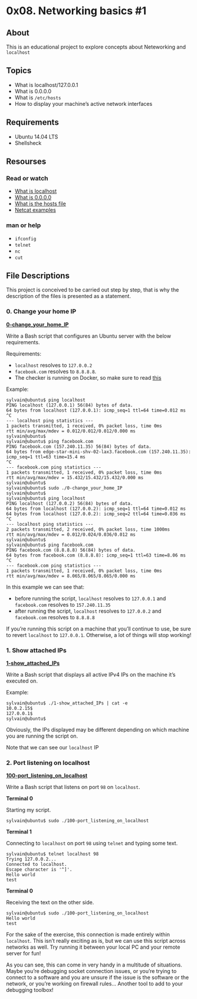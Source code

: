 # 0x08. Networking basics #1

## About

This is an educational project to explore concepts about Neteworking and `localhost`

## Topics

-  What is localhost/127.0.0.1
-  What is 0.0.0.0
-  What is `/etc/hosts`
-  How to display your machine’s active network interfaces

## Requirements

-  Ubuntu 14.04 LTS
-  Shellsheck

## Resourses

### Read or watch

-  [What is localhost](https://en.wikipedia.org/wiki/Localhost)
-  [What is 0.0.0.0](https://en.wikipedia.org/wiki/0.0.0.0)
-  [What is the hosts file](https://www.makeuseof.com/tag/modify-manage-hosts-file-linux/)
-  [Netcat examples](https://www.thegeekstuff.com/2012/04/nc-command-examples/)

### man or help

-  `ifconfig`
-  `telnet`
-  `nc`
-  `cut`

## File Descriptions

This project is conceived to be carried out step by step, that is why the description of the files is presented as a statement.

### 0. Change your home IP

**[0-change_your_home_IP](0-change_your_home_IP)**

Write a Bash script that configures an Ubuntu server with the below requirements.

Requirements:

-  `localhost` resolves to `127.0.0.2`
-  `facebook.com` resolves to `8.8.8.8`.
-  The checker is running on Docker, so make sure to read [this](https://web.archive.org/web/20171117023601/http://blog.jonathanargentiero.com/docker-sed-cannot-rename-etcsedl8ysxl-device-or-resource-busy/)

Example:

```
sylvain@ubuntu$ ping localhost
PING localhost (127.0.0.1) 56(84) bytes of data.
64 bytes from localhost (127.0.0.1): icmp_seq=1 ttl=64 time=0.012 ms
^C
--- localhost ping statistics ---
1 packets transmitted, 1 received, 0% packet loss, time 0ms
rtt min/avg/max/mdev = 0.012/0.012/0.012/0.000 ms
sylvain@ubuntu$
sylvain@ubuntu$ ping facebook.com
PING facebook.com (157.240.11.35) 56(84) bytes of data.
64 bytes from edge-star-mini-shv-02-lax3.facebook.com (157.240.11.35): icmp_seq=1 ttl=63 time=15.4 ms
^C
--- facebook.com ping statistics ---
1 packets transmitted, 1 received, 0% packet loss, time 0ms
rtt min/avg/max/mdev = 15.432/15.432/15.432/0.000 ms
sylvain@ubuntu$
sylvain@ubuntu$ sudo ./0-change_your_home_IP
sylvain@ubuntu$
sylvain@ubuntu$ ping localhost
PING localhost (127.0.0.2) 56(84) bytes of data.
64 bytes from localhost (127.0.0.2): icmp_seq=1 ttl=64 time=0.012 ms
64 bytes from localhost (127.0.0.2): icmp_seq=2 ttl=64 time=0.036 ms
^C
--- localhost ping statistics ---
2 packets transmitted, 2 received, 0% packet loss, time 1000ms
rtt min/avg/max/mdev = 0.012/0.024/0.036/0.012 ms
sylvain@ubuntu$
sylvain@ubuntu$ ping facebook.com
PING facebook.com (8.8.8.8) 56(84) bytes of data.
64 bytes from facebook.com (8.8.8.8): icmp_seq=1 ttl=63 time=8.06 ms
^C
--- facebook.com ping statistics ---
1 packets transmitted, 1 received, 0% packet loss, time 0ms
rtt min/avg/max/mdev = 8.065/8.065/8.065/0.000 ms
```

In this example we can see that:

-  before running the script, `localhost` resolves to `127.0.0.1` and `facebook.com` resolves to `157.240.11.35`
-  after running the script, `localhost` resolves to `127.0.0.2` and `facebook.com` resolves to `8.8.8.8`

If you’re running this script on a machine that you’ll continue to use, be sure to revert `localhost` to `127.0.0.1`. Otherwise, a lot of things will stop working!

### 1. Show attached IPs

**[1-show_attached_IPs](1-show_attached_IPs)**

Write a Bash script that displays all active IPv4 IPs on the machine it’s executed on.

Example:

```
sylvain@ubuntu$ ./1-show_attached_IPs | cat -e
10.0.2.15$
127.0.0.1$
sylvain@ubuntu$
```

Obviously, the IPs displayed may be different depending on which machine you are running the script on.

Note that we can see our `localhost` IP

### 2. Port listening on localhost

**[100-port_listening_on_localhost](100-port_listening_on_localhost)**

Write a Bash script that listens on port `98` on `localhost`.

**Terminal 0**

Starting my script.

```
sylvain@ubuntu$ sudo ./100-port_listening_on_localhost
```

**Terminal 1**

Connecting to `localhost` on port `98` using `telnet` and typing some text.

```
sylvain@ubuntu$ telnet localhost 98
Trying 127.0.0.2...
Connected to localhost.
Escape character is '^]'.
Hello world
test
```

**Terminal 0**

Receiving the text on the other side.

```
sylvain@ubuntu$ sudo ./100-port_listening_on_localhost
Hello world
test
```

For the sake of the exercise, this connection is made entirely within `localhost`. This isn’t really exciting as is, but we can use this script across networks as well. Try running it between your local PC and your remote server for fun!

As you can see, this can come in very handy in a multitude of situations. Maybe you’re debugging socket connection issues, or you’re trying to connect to a software and you are unsure if the issue is the software or the network, or you’re working on firewall rules… Another tool to add to your debugging toolbox!
